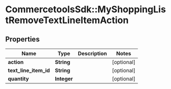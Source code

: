 # CommercetoolsSdk::MyShoppingListRemoveTextLineItemAction

## Properties
Name | Type | Description | Notes
------------ | ------------- | ------------- | -------------
**action** | **String** |  | [optional] 
**text_line_item_id** | **String** |  | [optional] 
**quantity** | **Integer** |  | [optional] 

